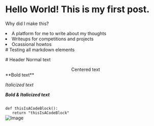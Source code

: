 # Hello World! This is my first post.

<p>Why did I make this?</p>

<li>A platform for me to write about my thoughts</li>
<li>Writeups for competitions and projects</li>
<li>Ocassional howtos</li>
# Testing all markdown elements
<p>
# Header
Normal text
<center>Centered text</center>
**Bold text**

_Italicized text_

**_Bold & Italicized text_**

<Code language="python">
def thisIsACodeBlock():
   return "thisIsACodeBlock"
</Code>

<img alt="Image" src="/caffeinated01.png">

</p>
